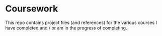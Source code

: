 # Coursework

This repo contains project files (and references) for the various courses I have completed and / or am in the progress of completing.
